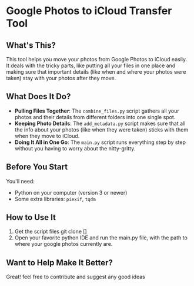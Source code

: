 # Google Photos to iCloud Transfer Tool

## What's This?
This tool helps you move your photos from Google Photos to iCloud easily. It deals with the tricky parts, like putting all your files in one place and making sure that important details (like when and where your photos were taken) stay with your photos after they move.

## What Does It Do?
- **Pulling Files Together**: The `combine_files.py` script gathers all your photos and their details from different folders into one single spot.
- **Keeping Photo Details**: The `add_metadata.py` script makes sure that all the info about your photos (like when they were taken) sticks with them when they move to iCloud.
- **Doing It All in One Go**: The `main.py` script runs everything step by step without you having to worry about the nitty-gritty.

## Before You Start
You'll need:
- Python on your computer (version 3 or newer)
- Some extra libraries: `piexif`, `tqdm` 

## How to Use It
1. Get the script files git clone []
2. Open your favorite python IDE and run the main.py file, with the path to where your google photos currently are.

## Want to Help Make It Better?
Great! feel free to contribute and suggest any good ideas
